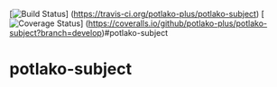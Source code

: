 [![Build Status](https://travis-ci.org/potlako-plus/potlako-subject.svg?branch=develop)]
(https://travis-ci.org/potlako-plus/potlako-subject)
[![Coverage Status](https://coveralls.io/repos/potlako-plus/potlako-subject/badge.svg?branch=develop&service=github)]
(https://coveralls.io/github/potlako-plus/potlako-subject?branch=develop)#potlako-subject
# potlako-subject
